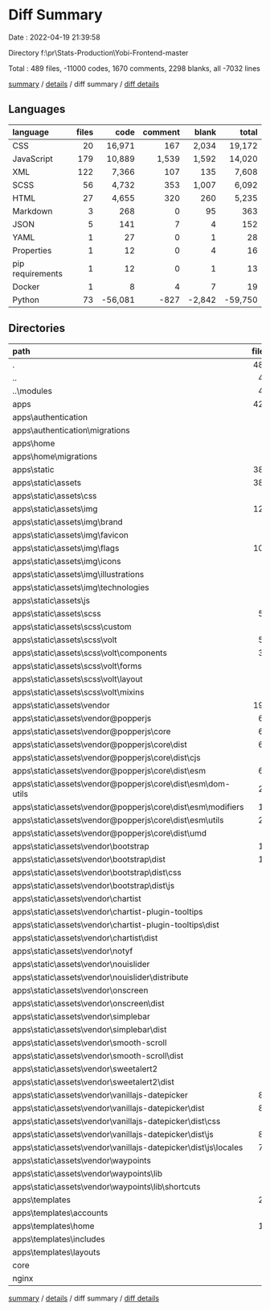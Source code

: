 # Diff Summary

Date : 2022-04-19 21:39:58

Directory f:\pr\Stats-Production\Yobi-Frontend-master

Total : 489 files,  -11000 codes, 1670 comments, 2298 blanks, all -7032 lines

[summary](results.md) / [details](details.md) / diff summary / [diff details](diff-details.md)

## Languages
| language | files | code | comment | blank | total |
| :--- | ---: | ---: | ---: | ---: | ---: |
| CSS | 20 | 16,971 | 167 | 2,034 | 19,172 |
| JavaScript | 179 | 10,889 | 1,539 | 1,592 | 14,020 |
| XML | 122 | 7,366 | 107 | 135 | 7,608 |
| SCSS | 56 | 4,732 | 353 | 1,007 | 6,092 |
| HTML | 27 | 4,655 | 320 | 260 | 5,235 |
| Markdown | 3 | 268 | 0 | 95 | 363 |
| JSON | 5 | 141 | 7 | 4 | 152 |
| YAML | 1 | 27 | 0 | 1 | 28 |
| Properties | 1 | 12 | 0 | 4 | 16 |
| pip requirements | 1 | 12 | 0 | 1 | 13 |
| Docker | 1 | 8 | 4 | 7 | 19 |
| Python | 73 | -56,081 | -827 | -2,842 | -59,750 |

## Directories
| path | files | code | comment | blank | total |
| :--- | ---: | ---: | ---: | ---: | ---: |
| . | 489 | -11,000 | 1,670 | 2,298 | -7,032 |
| .. | 47 | -56,341 | -953 | -2,968 | -60,262 |
| ..\modules | 47 | -56,341 | -953 | -2,968 | -60,262 |
| apps | 427 | 44,879 | 2,573 | 5,111 | 52,563 |
| apps\authentication | 9 | 101 | 41 | 40 | 182 |
| apps\authentication\migrations | 1 | 0 | 4 | 1 | 5 |
| apps\home | 8 | 40 | 39 | 35 | 114 |
| apps\home\migrations | 1 | 0 | 4 | 1 | 5 |
| apps\static | 381 | 40,078 | 2,173 | 4,772 | 47,023 |
| apps\static\assets | 380 | 40,066 | 2,172 | 4,768 | 47,006 |
| apps\static\assets\css | 2 | 16,921 | 126 | 2,022 | 19,069 |
| apps\static\assets\img | 123 | 7,393 | 106 | 133 | 7,632 |
| apps\static\assets\img\brand | 2 | 13 | 1 | 1 | 15 |
| apps\static\assets\img\favicon | 4 | 87 | 0 | 4 | 91 |
| apps\static\assets\img\flags | 100 | 4,366 | 100 | 100 | 4,566 |
| apps\static\assets\img\icons | 3 | 19 | 1 | 1 | 21 |
| apps\static\assets\img\illustrations | 4 | 2,807 | 3 | 23 | 2,833 |
| apps\static\assets\img\technologies | 6 | 29 | 0 | 3 | 32 |
| apps\static\assets\js | 1 | 281 | 29 | 47 | 357 |
| apps\static\assets\scss | 56 | 4,732 | 353 | 1,007 | 6,092 |
| apps\static\assets\scss\custom | 1 | 0 | 1 | 1 | 2 |
| apps\static\assets\scss\volt | 54 | 4,686 | 323 | 1,005 | 6,014 |
| apps\static\assets\scss\volt\components | 30 | 2,290 | 151 | 460 | 2,901 |
| apps\static\assets\scss\volt\forms | 4 | 62 | 1 | 15 | 78 |
| apps\static\assets\scss\volt\layout | 5 | 738 | 24 | 147 | 909 |
| apps\static\assets\scss\volt\mixins | 7 | 252 | 3 | 35 | 290 |
| apps\static\assets\vendor | 196 | 10,634 | 1,546 | 1,551 | 13,731 |
| apps\static\assets\vendor\@popperjs | 67 | 5,089 | 339 | 1,027 | 6,455 |
| apps\static\assets\vendor\@popperjs\core | 67 | 5,089 | 339 | 1,027 | 6,455 |
| apps\static\assets\vendor\@popperjs\core\dist | 67 | 5,089 | 339 | 1,027 | 6,455 |
| apps\static\assets\vendor\@popperjs\core\dist\cjs | 3 | 3,397 | 244 | 736 | 4,377 |
| apps\static\assets\vendor\@popperjs\core\dist\esm | 61 | 1,689 | 86 | 282 | 2,057 |
| apps\static\assets\vendor\@popperjs\core\dist\esm\dom-utils | 22 | 388 | 44 | 67 | 499 |
| apps\static\assets\vendor\@popperjs\core\dist\esm\modifiers | 10 | 669 | 16 | 122 | 807 |
| apps\static\assets\vendor\@popperjs\core\dist\esm\utils | 22 | 370 | 3 | 46 | 419 |
| apps\static\assets\vendor\@popperjs\core\dist\umd | 3 | 3 | 9 | 9 | 21 |
| apps\static\assets\vendor\bootstrap | 11 | 13 | 55 | 11 | 79 |
| apps\static\assets\vendor\bootstrap\dist | 11 | 13 | 55 | 11 | 79 |
| apps\static\assets\vendor\bootstrap\dist\css | 8 | 10 | 40 | 8 | 58 |
| apps\static\assets\vendor\bootstrap\dist\js | 3 | 3 | 15 | 3 | 21 |
| apps\static\assets\vendor\chartist | 2 | 3 | 6 | 2 | 11 |
| apps\static\assets\vendor\chartist-plugin-tooltips | 2 | 32 | 6 | 5 | 43 |
| apps\static\assets\vendor\chartist-plugin-tooltips\dist | 2 | 32 | 6 | 5 | 43 |
| apps\static\assets\vendor\chartist\dist | 2 | 3 | 6 | 2 | 11 |
| apps\static\assets\vendor\notyf | 4 | 754 | 124 | 17 | 895 |
| apps\static\assets\vendor\nouislider | 4 | 1,828 | 413 | 1 | 2,242 |
| apps\static\assets\vendor\nouislider\distribute | 4 | 1,828 | 413 | 1 | 2,242 |
| apps\static\assets\vendor\onscreen | 3 | 292 | 70 | 67 | 429 |
| apps\static\assets\vendor\onscreen\dist | 3 | 292 | 70 | 67 | 429 |
| apps\static\assets\vendor\simplebar | 5 | 1,529 | 162 | 335 | 2,026 |
| apps\static\assets\vendor\simplebar\dist | 5 | 1,529 | 162 | 335 | 2,026 |
| apps\static\assets\vendor\smooth-scroll | 2 | 2 | 2 | 0 | 4 |
| apps\static\assets\vendor\smooth-scroll\dist | 2 | 2 | 2 | 0 | 4 |
| apps\static\assets\vendor\sweetalert2 | 3 | 4 | 0 | 0 | 4 |
| apps\static\assets\vendor\sweetalert2\dist | 3 | 4 | 0 | 0 | 4 |
| apps\static\assets\vendor\vanillajs-datepicker | 85 | 1,029 | 320 | 81 | 1,430 |
| apps\static\assets\vendor\vanillajs-datepicker\dist | 85 | 1,029 | 320 | 81 | 1,430 |
| apps\static\assets\vendor\vanillajs-datepicker\dist\css | 4 | 4 | 0 | 0 | 4 |
| apps\static\assets\vendor\vanillajs-datepicker\dist\js | 81 | 1,025 | 320 | 81 | 1,426 |
| apps\static\assets\vendor\vanillajs-datepicker\dist\js\locales | 79 | 1,023 | 320 | 81 | 1,424 |
| apps\static\assets\vendor\waypoints | 8 | 59 | 49 | 5 | 113 |
| apps\static\assets\vendor\waypoints\lib | 7 | 42 | 42 | 4 | 88 |
| apps\static\assets\vendor\waypoints\lib\shortcuts | 3 | 3 | 18 | 0 | 21 |
| apps\templates | 27 | 4,655 | 320 | 260 | 5,235 |
| apps\templates\accounts | 2 | 173 | 42 | 23 | 238 |
| apps\templates\home | 18 | 3,949 | 206 | 180 | 4,335 |
| apps\templates\includes | 5 | 443 | 22 | 19 | 484 |
| apps\templates\layouts | 2 | 90 | 50 | 38 | 178 |
| core | 5 | 93 | 38 | 41 | 172 |
| nginx | 1 | 12 | 0 | 4 | 16 |

[summary](results.md) / [details](details.md) / diff summary / [diff details](diff-details.md)